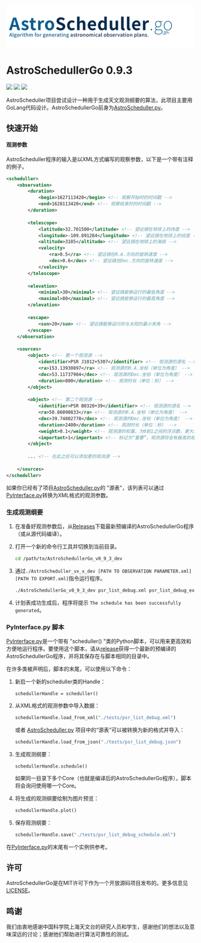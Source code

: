 ![astro_scheduller](./astro_scheduller.jpg)

# AstroSchedullerGo 0.9.3

[![](https://img.shields.io/badge/license-MIT-green)](https://github.com/xiawenke/AstroSchedullerGo/blob/Dev/LICENSE)
[![](https://img.shields.io/badge/release-v0.9.3-informational)](https://github.com/xiawenke/AstroSchedullerGo/releases)
[![](https://img.shields.io/badge/English-orange)](https://github.com/xiawenke/AstroSchedullerGo#readme)

AstroScheduller项目尝试设计一种用于生成天文观测纲要的算法，此项目主要用GoLang代码设计。AstroSchedullerGo前身为[AstroScheduller.py](https://github.com/xiawenke/AstroSchedulle)。

## 快速开始

#### 观测参数

AstroScheduller程序的输入是以XML方式编写的观察参数，以下是一个带有注释的例子。

```xml
<scheduller>
    <observation>
        <duration>
            <begin>1627113420</begin> <!-- 观察开始时的时间戳 -->
            <end>1628113420</end> <!-- 观察结束时的时间戳 -->
        </duration>

        <telescope>
            <latitude>32.701500</latitude> <!-- 望远镜在地球上的纬度 -->
            <longitude>-109.891284</longitude> <!-- 望远镜在地球上的经度 -->
            <altitude>3185</altitude> <!-- 望远镜在地球上的海拔 -->
            <velocity>
                <ra>0.5</ra> <!-- 望远镜在R.A.方向的旋转速度 -->
                <dec>0.6</dec> <!-- 望远镜在Dec.方向的旋转速度 -->
            </velocity>
        </telescope>

        <elevation>
            <minimal>30</minimal> <!-- 望远镜能够运行的最低角度 -->
            <maximal>80</maximal> <!-- 望远镜能够运行的最高角度 -->
        </elevation>

        <escape>
            <sun>20</sun> <!-- 望远镜能够运行的与太阳的最小夹角 -->
        </escape>
    </observation>

    <sources>
        <object> <!-- 第一个观测源 -->
            <identifier>PSR J1012+5307</identifier> <!-- 观测源的源名 -->
            <ra>153.13930897</ra> <!-- 观测源的R.A.坐标（单位为角度） -->
            <dec>53.11737904</dec> <!-- 观测源的Dec.坐标（单位为角度） -->
            <duration>800</duration> <!-- 观测时长（单位：秒） -->
        </object>

        <object> <!-- 第二个观测源 -->
            <identifier>PSR B0320+39</identifier> <!-- 观测源的源名 -->
            <ra>50.86090833</ra> <!-- 观测源的R.A.坐标（单位为角度） -->
            <dec>39.74802778</dec> <!-- 观测源的Dec.坐标（单位为角度） -->
            <duration>2400</duration> <!-- 观测时长（单位：秒） -->
            <weight>0.1</weight> <!-- 观测源的权重。为0到1之间的浮点数，更大意味着权重更高。 -->
			<important>1</important> <!-- 标记为“重要”。观测源将会有极高的权重，若important标签被标记为“1”。 -->
        </object>
      
      	... <!-- 在此之后可以添加更的观测源 -->
      
    </sources>
</scheduller>
```

如果你已经有了项目[AstroScheduller.py](https://github.com/xiawenke/AstroScheduller)的 "源表"，该列表可以通过[PyInterface.py](https://github.com/xiawenke/AstroSchedullerGo/blob/Dev/PyInterface.py)转换为XML格式的观测参数。

### 生成观测纲要

1. 在准备好观测参数后，从[Releases](https://github.com/xiawenke/AstroSchedullerGo/releases)下载最新预编译的AstroSchedullerGo程序（或从源代码编译）。

2. 打开一个新的命令行工具并切换到当前目录。

   ```bash
   cd /path/to/AstroSchedullerGo_v0_9_3_dev
   ```

3. 通过`./AstroScheduller_vx_x_dev [PATH TO OBSERVATION PARAMETER.xml] [PATH TO EXPORT.xml]`指令运行程序。

   ```bash
   ./AstroSchedullerGo_v0_9_3_dev psr_list_debug.xml psr_list_debug_export.xml
   ```

4. 计划表成功生成后，程序将提示 `The schedule has been successfully generated`。

### PyInterface.py 脚本

[PyInterface.py](https://github.com/xiawenke/AstroSchedullerGo/blob/Dev/PyInterface.py)是一个带有 "scheduller() "类的Python脚本，可以用来更高效和方便地运行程序。要使用这个脚本，请从[release](https://github.com/xiawenke/AstroSchedullerGo/releases)获得一个最新的预编译的AstroSchedullerGo程序，并将其保存在与脚本相同的目录中。

在许多类被声明后，脚本的末尾，可以使用以下命令：

1. 新启一个新的scheduller类的Handle：

   ```
   schedullerHandle = scheduller()
   ```

2. 从XML格式的观测参数中导入数据：

   ```python
   schedullerHandle.load_from_xml("./tests/psr_list_debug.xml")
   ```

   或者 [AstroScheduller.py](https://github.com/xiawenke/AstroScheduller) 项目中的“源表”可以被转换为新的格式并导入：

   ```python
   schedullerHandle.load_from_json("./tests/psr_list_debug.json")
   ```

3. 生成观测纲要：

   ```
   schedullerHandle.schedule()
   ```

   如果同一目录下多个Core（也就是编译后的AstroSchedullerGo程序），脚本将会询问使用哪一个Core。

4. 将生成的观测纲要绘制为图片预览：

   ```python
   schedullerHandle.plot()
   ```

5. 保存观测纲要：

   ```python
   schedullerHandle.save("./tests/psr_list_debug_schedule.xml")
   ```

   

在[PyInterface.py](https://github.com/xiawenke/AstroSchedullerGo/blob/Dev/PyInterface.py)的末尾有一个实例供参考。

## 许可

AstroSchedullerGo是在MIT许可下作为一个开放源码项目发布的。更多信息见[LICENSE](https://github.com/xiawenke/AstroSchedullerGo/blob/Dev/LICENSE)。

## 鸣谢

我们由衷地感谢中国科学院上海天文台的研究人员和学生，感谢他们的想法以及意味深远的讨论；感谢他们帮助进行算法可靠性的测试。

